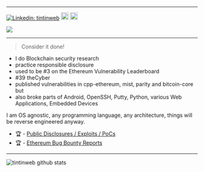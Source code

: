 ____
[![Linkedin: tintinweb](https://img.shields.io/badge/-tintinweb-blue?style=flat-square&logo=Linkedin&logoColor=white&link=https://www.linkedin.com/in/martin-ortner-bb40a9126/)](https://www.linkedin.com/in/martin-ortner-bb40a9126/) [<img height="20px" src="https://cdn.svgporn.com/logos/visual-studio-code.svg">](https://marketplace.visualstudio.com/publishers/tintinweb) [<img height="20px" src="https://telegram.org/img/t_logo.svg">](https://t.me/tintinweb)



![](https://media1.giphy.com/media/ieaUdBJJC19uw/200.webp?cid=ecf05e47cmnjal9q24yrgifjx1aumi0wk7c4vomqzfqjq2by&rid=200.webp)
____

> Consider it done!

- I do Blockchain security research
- practice responsible disclosure
- used to be #3 on the Ethereum Vulnerability Leaderboard
- #39 theCyber
- published vulnerabilities in cpp-ethereum, mist, parity and bitcoin-core but 
- also broke parts of Android, OpenSSH, Putty, Python, various Web Applications, Embedded Devices

I am OS agnostic, any programming language, any architecture, things will be reverse engineered anyway.


- 🏆 - [Public Disclosures / Exploits / PoCs](https://github.com/tintinweb/pub)
- 🏆 - [Ethereum Bug Bounty Reports](https://bounty.ethereum.org/)

____

![tintinweb github stats](https://github-readme-stats.vercel.app/api?username=tintinweb&hide=["issues"]&show_icons=true)
